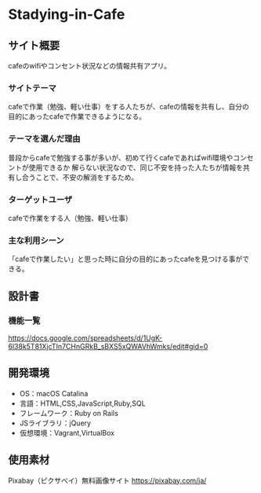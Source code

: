 # Stadying-in-Cafe

## サイト概要
cafeのwifiやコンセント状況などの情報共有アプリ。

### サイトテーマ
cafeで作業（勉強、軽い仕事）をする人たちが、cafeの情報を共有し、自分の目的にあったcafeで作業できるようになる。

### テーマを選んだ理由
普段からcafeで勉強する事が多いが、初めて行くcafeであればwifi環境やコンセントが使用できるか
解らない状況なので、同じ不安を持った人たちが情報を共有し合うことで、不安の解消をするため。

### ターゲットユーザ
cafeで作業をする人（勉強、軽い仕事）

### 主な利用シーン
「cafeで作業したい」と思った時に自分の目的にあったcafeを見つける事ができる。

## 設計書

### 機能一覧
<https://docs.google.com/spreadsheets/d/1UgK-6l38k5T81XjcTIn7CHnGRkB_sBXS5xQWAVhWmks/edit#gid=0>

## 開発環境
- OS：macOS Catalina
- 言語：HTML,CSS,JavaScript,Ruby,SQL
- フレームワーク：Ruby on Rails
- JSライブラリ：jQuery
- 仮想環境：Vagrant,VirtualBox

## 使用素材
Pixabay（ピクサベイ）無料画像サイト
https://pixabay.com/ja/
